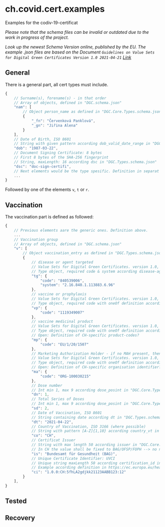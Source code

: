 # ch.covid.cert.examples

Examples for the codiv-19-certificat

*Please note that the schema files can be invalid or outdated due to the work in progress of the project.*

*Look up the newest Schema Version online, published by the EU. The example .json files are based on the Document `Guidelines on Value Sets for Digital Green Certificates Version 1.0 2021-04-21` [Link](https://ec.europa.eu/health/sites/health/files/ehealth/docs/digital-green-certificates_dt-specifications_en.pdf)*

## General

There is a general part, all cert types must include.

```javascript
{
    // Surname(s), forename(s) - in that order 
    // Array of objects, defined in "DGC.schema.json"
    "nam": [
        // Object person_name as defined in "DGC.Core.Types.schema.json"
        {
            "_fn": "Červenková Panklová",
            "_gn": "Jiřina Alena"
        }
    ],
    // Date of Birth, ISO 8601
    // String with given pattern according dob_valid_date_range in "DGC.Core.Types.schema.json"
    "dob": "1987-03-22",
    // Document Signing Certificate: 8 bytes
    // First 8 bytes of the SHA-256 fingerprint
    // String, maxLength: 16 according dsc in "DGC.Types.schema.json"
    "dsc": "doc-sign-certifi",
    // Next elements would be the type spesific. Definition in separat chapters.
    ...
}

```

Followed by one of the elements `v`, `t` or `r`.

## Vaccination

The vaccination part is defined as followed:

```javascript
{
    // Previous elements aare the generic ones. Definition above.
    ...
    // Vaccination group
    // Array of objects, defined in "DGC.schema.json"
    "v": [
        // Object vaccination_entry as defined in "DGC.Types.schema.json"
        {
            // disease or agent targeted
            // Value Sets for Digital Green Certificates. version 1.0, 2021-04-16, section 2.1
            // Type object, required code & system according disease-agent-targeted in "DGC.ValueSets.schema.json"
            "tg": {
                "code": "840539006",
                "system": "2.16.840.1.113883.6.96"
            },
            // vaccine or prophylaxis
            // Value Sets for Digital Green Certificates. version 1.0, 2021-04-16, section 2.2
            // Type object, required code with oneOf definition according vaccine-prophylaxis in "DGC.ValueSets.schema.json"
            "vp": {
                "code": "1119349007"
            },
            // vaccine medicinal product
            // Value Sets for Digital Green Certificates. version 1.0, 2021-04-16, section 2.3
            // Type object, required code with oneOf definition according vaccine-medicinal-product in "DGC.ValueSets.schema.json"
            // Open: Definition of CH-specific product-codes?
            "mp": {
                "code": "EU/1/20/1507"
            },
            // Marketing Authorization Holder - if no MAH present, thenmanufacturer
            // Value Sets for Digital Green Certificates. version 1.0, 2021-04-16, section 2.3
            // Type object, required code with oneOf definition according vaccine-mah-manf in "DGC.ValueSets.schema.json"
            // Open: Definition of CH-specific organisation identifier?
            "ma": {
                "code": "ORG-100030215" 
            },
            // Dose number
            // Int min 1, max 9 according dose_posint in "DGC.Core.Types.schema.json"
            "dn": 1,
            // Total Series of Doses
            // Int min 1, max 9 according dose_posint in "DGC.Core.Types.schema.json"
            "sd": 2,
            // Date of Vaccination, ISO 8601
            // String containing date according dt in "DGC.Types.schema.json"
            "dt": "2021-04-22",
            // Country of Vaccination, ISO 3166 (where possible)
            // String with pattern [A-Z]{1,10} according country_vt in "DGC.Core.Types.schema.json"
            "co": "CH",
            // Certificat Issuer
            // String with max length 50 according issuer in "DGC.Core.Types.schema.json"
            // In CH the value shall be fixed to BAG/OFSP/FOPH --> no not forget the translations/languages (EN/DE/FR/IT)
            "is": "Bundesamt für Gesundheit (BAG)",
            // Unique Certificate Identifier: UVCI
            // Unique string maxLength 50 according certification_id in "DGC.Core.Types.schema.json"
            // Example according definition in https://ec.europa.eu/health/sites/health/files/ehealth/docs/vaccination-proof_interoperability-guidelines_en.pdf ANNEX 2
            "ci": "1.0.0:CH:5fhLA2gdjkk21123AABB123:12"
        }
    ],
}

```

## Tested

## Recovery
